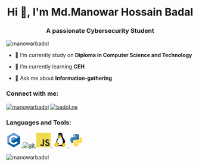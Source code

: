 <h1 align="center">Hi 👋, I'm Md.Manowar Hossain Badal</h1>
<h3 align="center">A passionate Cybersecurity Student</h3>

<p align="left"> <img src="https://komarev.com/ghpvc/?username=manowarbadol&label=Profile%20views&color=0e75b6&style=flat" alt="manowarbadol" /> </p>

- 🔭 I’m currently study on **Diploma in Computer Science and Technology**

- 🌱 I’m currently learning **CEH**

- 💬 Ask me about **Information-gathering**

<h3 align="left">Connect with me:</h3>
<p align="left">
<a href="https://twitter.com/manowarbadol" target="blank"><img align="center" src="https://raw.githubusercontent.com/rahuldkjain/github-profile-readme-generator/master/src/images/icons/Social/twitter.svg" alt="manowarbadol" height="30" width="40" /></a>
<a href="https://fb.com/badol.ne" target="blank"><img align="center" src="https://raw.githubusercontent.com/rahuldkjain/github-profile-readme-generator/master/src/images/icons/Social/facebook.svg" alt="badol.ne" height="30" width="40" /></a>
</p>

<h3 align="left">Languages and Tools:</h3>
<p align="left"> <a href="https://www.cprogramming.com/" target="_blank" rel="noreferrer"> <img src="https://raw.githubusercontent.com/devicons/devicon/master/icons/c/c-original.svg" alt="c" width="40" height="40"/> </a> <a href="https://git-scm.com/" target="_blank" rel="noreferrer"> <img src="https://www.vectorlogo.zone/logos/git-scm/git-scm-icon.svg" alt="git" width="40" height="40"/> </a> <a href="https://developer.mozilla.org/en-US/docs/Web/JavaScript" target="_blank" rel="noreferrer"> <img src="https://raw.githubusercontent.com/devicons/devicon/master/icons/javascript/javascript-original.svg" alt="javascript" width="40" height="40"/> </a> <a href="https://www.linux.org/" target="_blank" rel="noreferrer"> <img src="https://raw.githubusercontent.com/devicons/devicon/master/icons/linux/linux-original.svg" alt="linux" width="40" height="40"/> </a> <a href="https://www.python.org" target="_blank" rel="noreferrer"> <img src="https://raw.githubusercontent.com/devicons/devicon/master/icons/python/python-original.svg" alt="python" width="40" height="40"/> </a> </p>

<p><img align="center" src="https://github-readme-stats.vercel.app/api/top-langs?username=manowarbadol&show_icons=true&locale=en&layout=compact" alt="manowarbadol" /></p>
